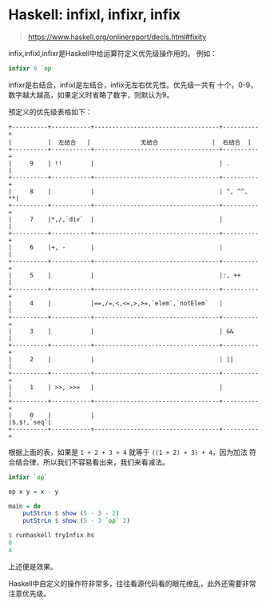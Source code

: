 # Haskell: infixl, infixr, infix

> https://www.haskell.org/onlinereport/decls.html#fixity

infix,infixl,infixr是Haskell中给运算符定义优先级操作用的。
例如：

```haskell
infixr 9 `op
```

infixr是右结合，infixl是左结合，infix无左右优先性。优先级一共有
十个，0-9，数字越大越高，如果定义时省略了数字，则默认为9。

预定义的优先级表格如下：

```
+----------+-----------+-----------------------------------+----------+
|          |  左结合   |              无结合               |  右结合  |
+----------+-----------+-----------------------------------+----------+
|     9    | !!        |                                   | .        |
+----------+-----------+-----------------------------------+----------+
|     8    |           |                                   | ^, ^^, **|
+----------+-----------+-----------------------------------+----------+
|     7    |*,/,`div`  |                                   |          |
+----------+-----------+-----------------------------------+----------+
|     6    |+, -       |                                   |          |
+----------+-----------+-----------------------------------+----------+
|     5    |           |                                   |:, ++     |
+----------+-----------+-----------------------------------+----------+
|     4    |           |==,/=,<,<=,>,>=,`elem`,`notElem`   |          |
+----------+-----------+-----------------------------------+----------+
|     3    |           |                                   | &&       |
+----------+-----------+-----------------------------------+----------+
|     2    |           |                                   | ||       |
+----------+-----------+-----------------------------------+----------+
|     1    | >>, >>=   |                                   |          |
+----------+-----------+-----------------------------------+----------+
|     0    |           |                                   |$,$!,`seq`|
+----------+-----------+-----------------------------------+----------+
```

根据上面的表，如果是 `1 + 2 + 3 + 4` 就等于 `((1 + 2) + 3) + 4`，因为加法
符合结合律，所以我们不容易看出来，我们来看减法。

```haskell
infixr `op`

op x y = x - y

main = do
    putStrLn $ show (5 - 3 - 2)
    putStrLn $ show (5 - 3 `op` 2)
```

```haskell
$ runhaskell tryInfix.hs 
0
4
```

上述便是效果。

Haskell中自定义的操作符非常多，往往看源代码看的眼花缭乱，此外还需要非常注意优先级。
